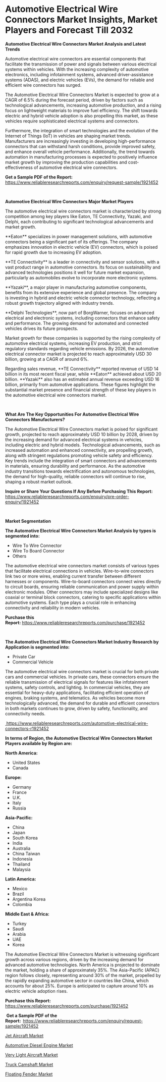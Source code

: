 <p><h1>Automotive Electrical Wire Connectors Market Insights, Market Players and Forecast Till 2032</h1></p><p><strong>Automotive Electrical Wire Connectors Market Analysis and Latest Trends</strong></p>
<p><p>Automotive electrical wire connectors are essential components that facilitate the transmission of power and signals between various electrical systems within vehicles. With the increasing complexity of automotive electronics, including infotainment systems, advanced driver-assistance systems (ADAS), and electric vehicles (EVs), the demand for reliable and efficient wire connectors has surged. </p><p>The Automotive Electrical Wire Connectors Market is expected to grow at a CAGR of 6.5% during the forecast period, driven by factors such as technological advancements, increasing automotive production, and a rising focus on lightweight materials to improve fuel efficiency. The shift towards electric and hybrid vehicle adoption is also propelling this market, as these vehicles require sophisticated electrical systems and connectors.</p><p>Furthermore, the integration of smart technologies and the evolution of the Internet of Things (IoT) in vehicles are shaping market trends. Manufacturers are increasingly investing in developing high-performance connectors that can withstand harsh conditions, provide improved safety, and enhance overall vehicle performance. Additionally, the trend towards automation in manufacturing processes is expected to positively influence market growth by improving the production capabilities and cost-effectiveness of automotive electrical wire connectors.</p></p>
<p><strong>Get a Sample PDF of the Report:&nbsp;</strong> <a href="https://www.reliableresearchreports.com/enquiry/request-sample/1921452?utm_campaign=114&utm_medium=2&utm_source=Github&utm_content=ia&utm_term=30032025&utm_id=automotive-electrical-wire-connectors">https://www.reliableresearchreports.com/enquiry/request-sample/1921452</a></p>
<p>&nbsp;</p>
<p><strong>Automotive Electrical Wire Connectors Major Market Players</strong></p>
<p><p>The automotive electrical wire connectors market is characterized by strong competition among key players like Eaton, TE Connectivity, Yazaki, and Delphi, each contributing to significant technological advancements and market growth.</p><p>**Eaton** specializes in power management solutions, with automotive connectors being a significant part of its offerings. The company emphasizes innovation in electric vehicle (EV) connectors, which is poised for rapid growth due to increasing EV adoption.</p><p>**TE Connectivity** is a leader in connectivity and sensor solutions, with a vast product range in automotive connectors. Its focus on sustainability and advanced technologies positions it well for future market expansion, particularly as automobiles evolve to incorporate more electronic systems.</p><p>**Yazaki**, a major player in manufacturing automotive components, benefits from its extensive experience and global presence. The company is investing in hybrid and electric vehicle connector technology, reflecting a robust growth trajectory aligned with industry trends.</p><p>**Delphi Technologies**, now part of BorgWarner, focuses on advanced electrical and electronic systems, including connectors that enhance safety and performance. The growing demand for automated and connected vehicles drives its future prospects.</p><p>Market growth for these companies is supported by the rising complexity of automotive electrical systems, increasing EV production, and strict regulatory standards regarding vehicle emissions. By 2026, the automotive electrical connector market is projected to reach approximately USD 30 billion, growing at a CAGR of around 6%.</p><p>Regarding sales revenue, **TE Connectivity** reported revenue of USD 14 billion in its most recent fiscal year, while **Eaton** achieved about USD 20 billion. **Yazaki** also has an estimated annual revenue exceeding USD 16 billion, primarily from automotive applications. These figures highlight the substantial market presence and financial strength of these key players in the automotive electrical wire connectors market.</p></p>
<p>&nbsp;</p>
<p><strong>What Are The Key Opportunities For Automotive Electrical Wire Connectors Manufacturers?</strong></p>
<p><p>The Automotive Electrical Wire Connectors market is poised for significant growth, projected to reach approximately USD 10 billion by 2028, driven by the increasing demand for advanced electrical systems in vehicles, including electric and hybrid models. Technological advancements, such as increased automation and enhanced connectivity, are propelling growth, along with stringent regulations promoting vehicle safety and efficiency. Key trends include the integration of smart connectors and advancements in materials, ensuring durability and performance. As the automotive industry transitions towards electrification and autonomous technologies, the demand for high-quality, reliable connectors will continue to rise, shaping a robust market outlook.</p></p>
<p><strong>Inquire or Share Your Questions If Any Before Purchasing This Report:</strong> <a href="https://www.reliableresearchreports.com/enquiry/pre-order-enquiry/1921452?utm_campaign=114&utm_medium=2&utm_source=Github&utm_content=ia&utm_term=30032025&utm_id=automotive-electrical-wire-connectors">https://www.reliableresearchreports.com/enquiry/pre-order-enquiry/1921452</a></p>
<p>&nbsp;</p>
<p><strong>Market Segmentation</strong></p>
<p><strong>The Automotive Electrical Wire Connectors Market Analysis by types is segmented into:</strong></p>
<p><ul><li>Wire To Wire Connector</li><li>Wire To Board Connector</li><li>Others</li></ul></p>
<p><p>The automotive electrical wire connectors market consists of various types that facilitate electrical connections in vehicles. Wire-to-wire connectors link two or more wires, enabling current transfer between different harnesses or components. Wire-to-board connectors connect wires directly to circuit boards, ensuring reliable communication and power supply within electronic modules. Other connectors may include specialized designs like coaxial or terminal block connectors, catering to specific applications within automotive systems. Each type plays a crucial role in enhancing connectivity and reliability in modern vehicles.</p></p>
<p><strong>Purchase this Report:&nbsp;</strong><a href="https://www.reliableresearchreports.com/purchase/1921452?utm_campaign=114&utm_medium=2&utm_source=Github&utm_content=ia&utm_term=30032025&utm_id=automotive-electrical-wire-connectors">https://www.reliableresearchreports.com/purchase/1921452</a></p>
<p>&nbsp;</p>
<p><strong>The Automotive Electrical Wire Connectors Market Industry Research by Application is segmented into:</strong></p>
<p><ul><li>Private Car</li><li>Commercial Vehicle</li></ul></p>
<p><p>The automotive electrical wire connectors market is crucial for both private cars and commercial vehicles. In private cars, these connectors ensure the reliable transmission of electrical signals for features like infotainment systems, safety controls, and lighting. In commercial vehicles, they are essential for heavy-duty applications, facilitating efficient operation of engines, braking systems, and telematics. As vehicles become more technologically advanced, the demand for durable and efficient connectors in both markets continues to grow, driven by safety, functionality, and connectivity needs.</p></p>
<p><a href="https://www.reliableresearchreports.com/automotive-electrical-wire-connectors-r1921452?utm_campaign=114&utm_medium=2&utm_source=Github&utm_content=ia&utm_term=30032025&utm_id=automotive-electrical-wire-connectors">&nbsp;https://www.reliableresearchreports.com/automotive-electrical-wire-connectors-r1921452</a></p>
<p><strong>In terms of Region, the Automotive Electrical Wire Connectors Market Players available by Region are:</strong></p>
<p>
    <p> <strong> North America: </strong>
        <ul>
            <li>United States</li>
            <li>Canada</li>
        </ul>
        </p> 
    <p> <strong> Europe: </strong>
        <ul>
            <li>Germany</li>
            <li>France</li>
            <li>U.K.</li>
            <li>Italy</li>
            <li>Russia</li>
        </ul>
        </p> 
    <p> <strong> Asia-Pacific: </strong>
        <ul>
            <li>China</li>
            <li>Japan</li>
            <li>South Korea</li>
            <li>India</li>
            <li>Australia</li>
            <li>China Taiwan</li>
            <li>Indonesia</li>
            <li>Thailand</li>
            <li>Malaysia</li>
        </ul>
        </p> 
    <p> <strong> Latin America: </strong>
        <ul>
            <li>Mexico</li>
            <li>Brazil</li>
            <li>Argentina Korea</li>
            <li>Colombia</li>
        </ul>
        </p> 
    <p> <strong> Middle East & Africa: </strong>
        <ul>
            <li>Turkey</li>
            <li>Saudi</li>
            <li>Arabia</li>
            <li>UAE</li>
            <li>Korea</li>
        </ul>
    </p>
    </p>
<p><p>The Automotive Electrical Wire Connectors Market is witnessing significant growth across various regions, driven by the increasing demand for advanced automotive technologies. North America is projected to dominate the market, holding a share of approximately 35%. The Asia-Pacific (APAC) region follows closely, representing around 30% of the market, propelled by the rapidly expanding automotive sector in countries like China, which accounts for about 25%. Europe is anticipated to capture around 10% as electric vehicle adoption rises.</p></p>
<p><strong>Purchase this Report: </strong><a href="https://www.reliableresearchreports.com/purchase/1921452?utm_campaign=114&utm_medium=2&utm_source=Github&utm_content=ia&utm_term=30032025&utm_id=automotive-electrical-wire-connectors">https://www.reliableresearchreports.com/purchase/1921452</a></p>
<p>&nbsp;<strong>Get a Sample PDF of the Report:&nbsp;&nbsp;</strong><a href="https://www.reliableresearchreports.com/enquiry/request-sample/1921452?utm_campaign=114&utm_medium=2&utm_source=Github&utm_content=ia&utm_term=30032025&utm_id=automotive-electrical-wire-connectors">https://www.reliableresearchreports.com/enquiry/request-sample/1921452</a></p>
<p><strong></strong></p>
<p><p><a href="https://github.com/kirstejuvet/Market-Research-Report-List-1/blob/main/jet-aircraft-market.md?utm_campaign=114&utm_medium=2&utm_source=Github&utm_content=ia&utm_term=30032025&utm_id=automotive-electrical-wire-connectors">Jet Aircraft Market</a></p><p><a href="https://github.com/abuegalawixo/Market-Research-Report-List-1/blob/main/automotive-diesel-engine-market.md?utm_campaign=114&utm_medium=2&utm_source=Github&utm_content=ia&utm_term=30032025&utm_id=automotive-electrical-wire-connectors">Automotive Diesel Engine Market</a></p><p><a href="https://github.com/godutetraeva/Market-Research-Report-List-1/blob/main/very-light-aircraft-market.md?utm_campaign=114&utm_medium=2&utm_source=Github&utm_content=ia&utm_term=30032025&utm_id=automotive-electrical-wire-connectors">Very Light Aircraft Market</a></p><p><a href="https://github.com/trossdushi7u/Market-Research-Report-List-1/blob/main/truck-camshaft-market.md?utm_campaign=114&utm_medium=2&utm_source=Github&utm_content=ia&utm_term=30032025&utm_id=automotive-electrical-wire-connectors">Truck Camshaft Market</a></p><p><a href="https://github.com/cernkomlkawi/Market-Research-Report-List-1/blob/main/floating-fender-market.md?utm_campaign=114&utm_medium=2&utm_source=Github&utm_content=ia&utm_term=30032025&utm_id=automotive-electrical-wire-connectors">Floating Fender Market</a></p></p>